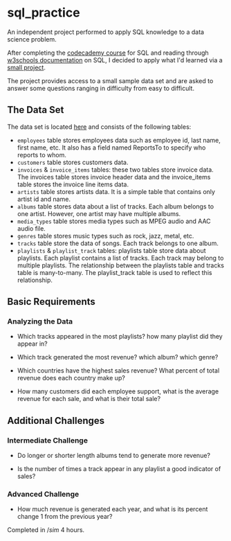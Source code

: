 # sql_practice
An independent project performed to apply SQL knowledge to a data science problem.

After completing the [codecademy course](https://www.codecademy.com/courses/learn-sql) for SQL and reading through [w3schools documentation](https://www.w3schools.com/sql/default.asp) on SQL, I decided to apply what I'd learned via a [small project](https://discuss.codecademy.com/t/data-science-independent-project-2-explore-a-sample-database/419945).

The project provides access to a small sample data set and are asked to answer some questions ranging in difficulty from easy to difficult.

## The Data Set
The data set is located [here](http://www.sqlitetutorial.net/sqlite-sample-database/) and consists of the following tables:

* `employees` table stores employees data such as employee id, last name, first name, etc. It also has a field named ReportsTo to specify who reports to whom.
*  `customers` table stores customers data.
* `invoices` & `invoice_items` tables: these two tables store invoice data. The invoices table stores invoice header data and the invoice_items table stores the invoice line items data.
* `artists` table stores artists data. It is a simple table that contains only artist id and name.
* `albums` table stores data about a list of tracks. Each album belongs to one artist. However, one artist may have multiple albums.
* `media_types` table stores media types such as MPEG audio and AAC audio file.
* `genres` table stores music types such as rock, jazz, metal, etc.
* `tracks` table store the data of songs. Each track belongs to one album.
* `playlists` & `playlist_track` tables: playlists table store data about playlists. Each playlist contains a list of tracks. Each track may belong to multiple playlists. The relationship between the playlists table and tracks table is many-to-many. The playlist_track table is used to reflect this relationship.

## Basic Requirements
### Analyzing the Data
- Which tracks appeared in the most playlists? how many playlist did they appear in?

- Which track generated the most revenue? which album? which genre?

- Which countries have the highest sales revenue? What percent of total revenue does each country make up?

- How many customers did each employee support, what is the average revenue for each sale, and what is their total sale?

## Additional Challenges
### Intermediate Challenge
- Do longer or shorter length albums tend to generate more revenue?

- Is the number of times a track appear in any playlist a good indicator of sales?

### Advanced Challenge
- How much revenue is generated each year, and what is its percent change 1 from the previous year?

Completed in $/sim$ 4 hours.
